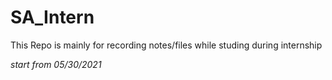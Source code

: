 # SA_Intern

This Repo is mainly for recording notes/files while studing during internship

*start from 05/30/2021*
